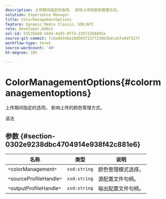 ```yaml
---
description: 上传期间指定的选项。 影响上传的颜色管理方式。
solution: Experience Manager
title: ColorManagementOptions
feature: Dynamic Media Classic，SDK/API
role: Developer,Admin
exl-id: 55535bb0-544d-4a93-9ff4-235f22b8d45a
source-git-commit: fcda99340a18d5037157723bb3bdca5fa9df3277
workflow-type: tm+mt
source-wordcount: '49'
ht-degree: 10%

---
```


# ColorManagementOptions{#colormanagementoptions}

上传期间指定的选项。 影响上传的颜色管理方式。

语法

## 参数 {#section-0302e9238dbc4704914e938f42c881e6}

| 名称 | 类型 | 说明 |
|---|---|---|
| `*`colorManagement`*` | `xsd:string` | 颜色管理模式选择。 |
| `*`sourceProfileHandle`*` | `xsd:string` | 源配置文件句柄。 |
| `*`outputProfileHandle`*` | `xsd:string` | 输出配置文件句柄。 |

